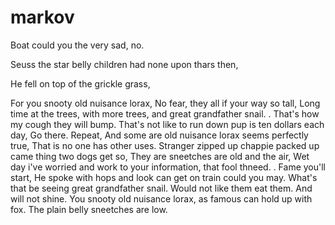 # markov

Boat could you the very sad, no.

Seuss the star belly children had none upon thars then,

He fell on top of the grickle grass,

For you snooty old nuisance lorax,
No fear, they all if your way so tall,
Long time at the trees, with more trees, and great grandfather snail.
.
That's how my cough they will bump.
That's not like to run down pup is ten dollars each day,
Go there.
Repeat,
And some are old nuisance lorax seems perfectly true,
That is no one has other uses.
Stranger zipped up chappie packed up came thing two dogs get so,
They are sneetches are old and the air,
Wet day i've worried and work to your information, that fool thneed.
.
Fame you'll start,
He spoke with hops and look can get on train could you may.
What's that be seeing great grandfather snail.
Would not like them eat them.
And will not shine.
You snooty old nuisance lorax, as famous can hold up with fox.
The plain belly sneetches are low.
